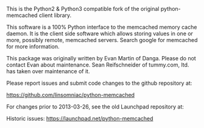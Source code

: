 This is the Python2 & Python3 compatible fork of the original python-memcached
client library.

This software is a 100% Python interface to the memcached memory cache
daemon.  It is the client side software which allows storing values in one
or more, possibly remote, memcached servers.  Search google for memcached
for more information.

This package was originally written by Evan Martin of Danga.
Please do not contact Evan about maintenance.
Sean Reifschneider of tummy.com, ltd. has taken over maintenance of it.

Please report issues and submit code changes to the github repository at:

   https://github.com/linsomniac/python-memcached

For changes prior to 2013-03-26, see the old Launchpad repository at:

   Historic issues: https://launchpad.net/python-memcached
